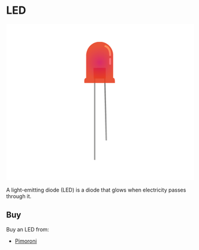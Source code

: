 # LED

![LED](led.png)

A light-emitting diode (LED) is a diode that glows when electricity passes through it.

## Buy

Buy an LED from:

- [Pimoroni](http://shop.pimoroni.com/products/led-5mm-pack-of-10)
